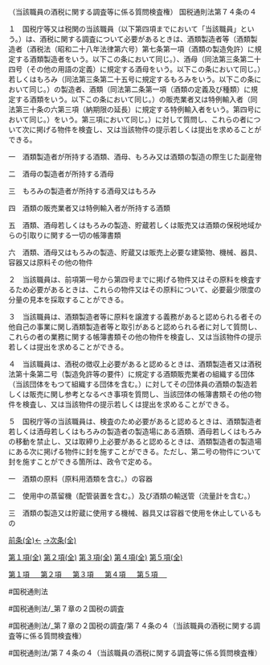 （当該職員の酒税に関する調査等に係る質問検査権）
国税通則法第７４条の４

１　国税庁等又は税関の当該職員（以下第四項までにおいて「当該職員」という。）は、酒税に関する調査について必要があるときは、酒類製造者等（酒類製造者（酒税法（昭和二十八年法律第六号）第七条第一項（酒類の製造免許）に規定する酒類製造者をいう。以下この条において同じ。）、酒母（同法第三条第二十四号（その他の用語の定義）に規定する酒母をいう。以下この条において同じ。）若しくはもろみ（同法第三条第二十五号に規定するもろみをいう。以下この条において同じ。）の製造者、酒類（同法第二条第一項（酒類の定義及び種類）に規定する酒類をいう。以下この条において同じ。）の販売業者又は特例輸入者（同法第三十条の六第三項（納期限の延長）に規定する特例輸入者をいう。第四号において同じ。）をいう。第三項において同じ。）に対して質問し、これらの者について次に掲げる物件を検査し、又は当該物件の提示若しくは提出を求めることができる。

一　酒類製造者が所持する酒類、酒母、もろみ又は酒類の製造の際生じた副産物

二　酒母の製造者が所持する酒母

三　もろみの製造者が所持する酒母又はもろみ

四　酒類の販売業者又は特例輸入者が所持する酒類

五　酒類、酒母若しくはもろみの製造、貯蔵若しくは販売又は酒類の保税地域からの引取りに関する一切の帳簿書類

六　酒類、酒母又はもろみの製造、貯蔵又は販売上必要な建築物、機械、器具、容器又は原料その他の物件

２　当該職員は、前項第一号から第四号までに掲げる物件又はその原料を検査するため必要があるときは、これらの物件又はその原料について、必要最少限度の分量の見本を採取することができる。

３　当該職員は、酒類製造者等に原料を譲渡する義務があると認められる者その他自己の事業に関し酒類製造者等と取引があると認められる者に対して質問し、これらの者の業務に関する帳簿書類その他の物件を検査し、又は当該物件の提示若しくは提出を求めることができる。

４　当該職員は、酒税の徴収上必要があると認めるときは、酒類製造者又は酒税法第十条第二号（製造免許等の要件）に規定する酒類販売業者の組織する団体（当該団体をもつて組織する団体を含む。）に対してその団体員の酒類の製造若しくは販売に関し参考となるべき事項を質問し、当該団体の帳簿書類その他の物件を検査し、又は当該物件の提示若しくは提出を求めることができる。

５　国税庁等の当該職員は、検査のため必要があると認めるときは、酒類製造者若しくは酒母若しくはもろみの製造者の製造場にある酒類、酒母若しくはもろみの移動を禁止し、又は取締り上必要があると認めるときは、酒類製造者の製造場にある次に掲げる物件に封を施すことができる。ただし、第二号の物件について封を施すことができる箇所は、政令で定める。

一　酒類の原料（原料用酒類を含む。）の容器

二　使用中の蒸留機（配管装置を含む。）及び酒類の輸送管（流量計を含む。）

三　酒類の製造又は貯蔵に使用する機械、器具又は容器で使用を休止しているもの

[前条(全)←](国税通則法＿＿＿＿＿第７４条の３_.md)    [→次条(全)](国税通則法＿＿＿＿＿第７４条の５_.md)

[第１項(全)](国税通則法＿＿＿＿＿第７４条の４第１項_.md)  [第２項(全)](国税通則法＿＿＿＿＿第７４条の４第２項_.md)  [第３項(全)](国税通則法＿＿＿＿＿第７４条の４第３項_.md)  [第４項(全)](国税通則法＿＿＿＿＿第７４条の４第４項_.md)  [第５項(全)](国税通則法＿＿＿＿＿第７４条の４第５項_.md)  

[第１項 　 ](国税通則法＿＿＿＿＿第７４条の４第１項.md)  [第２項 　 ](国税通則法＿＿＿＿＿第７４条の４第２項.md)  [第３項 　 ](国税通則法＿＿＿＿＿第７４条の４第３項.md)  [第４項 　 ](国税通則法＿＿＿＿＿第７４条の４第４項.md)  [第５項 　 ](国税通則法＿＿＿＿＿第７４条の４第５項.md)  

#国税通則法

#国税通則法/_第７章の２国税の調査

#国税通則法/_第７章の２国税の調査/第７４条の４（当該職員の酒税に関する調査等に係る質問検査権）

#国税通則法/第７４条の４（当該職員の酒税に関する調査等に係る質問検査権）

